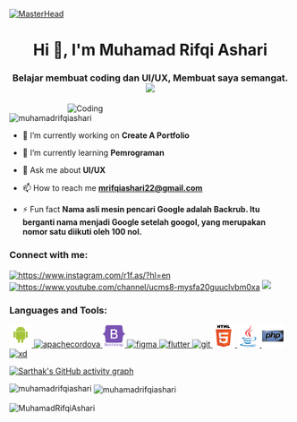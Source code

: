 [![MasterHead](https://1.bp.blogspot.com/-7A4WynwLsMw/XbBpCXG8fHI/AAAAAAAAMt4/uOa1bpLskYgrwGbllhSu2SDj_Mig8SXJQCLcBGAsYHQ/s1600/2000_600px.gif)](https://MuhamadRifqiAshari.io)
<h1 align="center">Hi 👋, I'm Muhamad Rifqi Ashari</h1>
<h3 align="center">Belajar membuat coding dan UI/UX, Membuat saya semangat. <img src="https://media.giphy.com/media/WUlplcMpOCEmTGBtBW/giphy.gif" width="35"> </p> </h3> 


<img align="right" alt="Coding" width="400" src="https://cdn.dribbble.com/users/1162077/screenshots/3848914/programmer.gif">

<p align="left"> <img src="https://komarev.com/ghpvc/?username=muhamadrifqiashari&label=Profile%20views&color=0e75b6&style=flat" alt="muhamadrifqiashari" /> </p>

- 🔭 I’m currently working on **Create A Portfolio**

- 🌱 I’m currently learning **Pemrograman**

- 💬 Ask me about **UI/UX**

- 📫 How to reach me **mrifqiashari22@gmail.com**

- ⚡ Fun fact **Nama asli mesin pencari Google adalah Backrub. Itu berganti nama menjadi Google setelah googol, yang merupakan nomor satu diikuti oleh 100 nol.**

<h3 align="left">Connect with me:</h3>
<p align="left">
<a href="https://instagram.com/https://www.instagram.com/r1f.as/?hl=en" target="blank"><img align="center" src="https://raw.githubusercontent.com/rahuldkjain/github-profile-readme-generator/master/src/images/icons/Social/instagram.svg" alt="https://www.instagram.com/r1f.as/?hl=en" height="30" width="40" /></a>
<a href="https://www.youtube.com/c/https://www.youtube.com/channel/ucms8-mysfa20guuclvbm0xa" target="blank"><img align="center" src="https://raw.githubusercontent.com/rahuldkjain/github-profile-readme-generator/master/src/images/icons/Social/youtube.svg" alt="https://www.youtube.com/channel/ucms8-mysfa20guuclvbm0xa" height="30" width="40" /></a>
<img src="https://media.giphy.com/media/VgCDAzcKvsR6OM0uWg/giphy.gif" width="50">
</p>


<h3 align="left">Languages and Tools:</h3>
<p align="left"> <a href="https://developer.android.com" target="_blank" rel="noreferrer"> <img src="https://raw.githubusercontent.com/devicons/devicon/master/icons/android/android-original-wordmark.svg" alt="android" width="40" height="40"/> </a> <a href="https://cordova.apache.org/" target="_blank" rel="noreferrer"> <img src="https://www.vectorlogo.zone/logos/apache_cordova/apache_cordova-icon.svg" alt="apachecordova" width="40" height="40"/> </a> <a href="https://getbootstrap.com" target="_blank" rel="noreferrer"> <img src="https://raw.githubusercontent.com/devicons/devicon/master/icons/bootstrap/bootstrap-plain-wordmark.svg" alt="bootstrap" width="40" height="40"/> </a> <a href="https://www.figma.com/" target="_blank" rel="noreferrer"> <img src="https://www.vectorlogo.zone/logos/figma/figma-icon.svg" alt="figma" width="40" height="40"/> </a> <a href="https://flutter.dev" target="_blank" rel="noreferrer"> <img src="https://www.vectorlogo.zone/logos/flutterio/flutterio-icon.svg" alt="flutter" width="40" height="40"/> </a> <a href="https://git-scm.com/" target="_blank" rel="noreferrer"> <img src="https://www.vectorlogo.zone/logos/git-scm/git-scm-icon.svg" alt="git" width="40" height="40"/> </a> <a href="https://www.w3.org/html/" target="_blank" rel="noreferrer"> <img src="https://raw.githubusercontent.com/devicons/devicon/master/icons/html5/html5-original-wordmark.svg" alt="html5" width="40" height="40"/> </a> <a href="https://www.java.com" target="_blank" rel="noreferrer"> <img src="https://raw.githubusercontent.com/devicons/devicon/master/icons/java/java-original.svg" alt="java" width="40" height="40"/> </a> <a href="https://www.php.net" target="_blank" rel="noreferrer"> <img src="https://raw.githubusercontent.com/devicons/devicon/master/icons/php/php-original.svg" alt="php" width="40" height="40"/> </a> <a href="https://www.adobe.com/products/xd.html" target="_blank" rel="noreferrer"> <img src="https://cdn.worldvectorlogo.com/logos/adobe-xd.svg" alt="xd" width="40" height="40"/> </a> </p>

[![Sarthak's GitHub activity graph](https://activity-graph.herokuapp.com/graph?username=MuhamadRifqiAshari&&theme=xcode)](https://github.com/MuhamadRifqiAshari)

<p><img align="left" src="https://github-readme-stats.vercel.app/api/top-langs?username=muhamadrifqiashari&show_icons=true&locale=en&layout=compact&theme=tokyonight" alt="muhamadrifqiashari" /></p>

<p>&nbsp;<img align="center" src="https://github-readme-stats.vercel.app/api?username=muhamadrifqiashari&show_icons=true&locale=en&theme=tokyonight" alt="muhamadrifqiashari" /></p>

<p><img align="center" src="https://github-readme-streak-stats.herokuapp.com/?user=MuhamadRifqiAshari&&theme=tokyonight" alt="MuhamadRifqiAshari" /></p>
